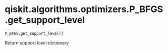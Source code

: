# qiskit.algorithms.optimizers.P\_BFGS.get\_support\_level

`P_BFGS.get_support_level()`

Return support level dictionary
